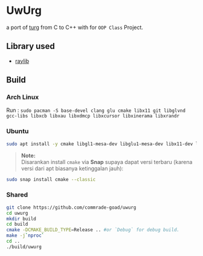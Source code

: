 # UwUrg

a port of [turg](https://github.com/commrade-goad/turg) from C to C++ with for `OOP Class` Project.

## Library used

- [raylib](https://github.com/raysan5/raylib)

## Build
### Arch Linux
Run : `sudo pacman -S base-devel clang glu cmake libx11 git libglvnd gcc-libs libxcb libxau libxdmcp libxcursor libxinerama libxrandr`

### Ubuntu
```bash
sudo apt install -y cmake libgl1-mesa-dev libglu1-mesa-dev libx11-dev libxcb1-dev libxau-dev libxdmcp-dev libxrandr-dev libxinerama-dev libxcursor-dev libxi-dev libasound2-dev git build-essential clang
```

> **Note:**  
> Disarankan install `cmake` via **Snap** supaya dapat versi terbaru (karena versi dari apt biasanya ketinggalan jauh):
```bash
sudo snap install cmake --classic
```

### Shared

```sh
git clone https://github.com/commrade-goad/uwurg
cd uwurg
mkdir build
cd build
cmake -DCMAKE_BUILD_TYPE=Release .. #or `Debug` for debug build.
make -j`nproc`
cd ..
./build/uwurg
```
